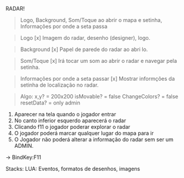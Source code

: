 RADAR!


> Logo, Background, Som/Toque ao abrir o mapa e setinha, Informações por onde a seta passa


> Logo [x]
> Imagem do radar, desenho (designer), logo.

> Background [x]
> Papel de parede do radar ao abri lo.

> Som/Toque [x]
> Irá tocar um som ao abrir o radar e navegar pela setinha.

> Informações por onde a seta passar [x]
> Mostrar informções da setinha de localização no radar.

> Algo:
> x,y? = 200x200
> isMovable? = false
> ChangeColors? = false
> resetData? = only admin

1. Aparecer na tela quando o jogador entrar
2. No canto inferior esquerdo aparecerá o radar
3. Clicando f11 o jogador poderar explorar o radar
4. O jogador poderá marcar qualquer lugar do mapa para ir
5. O Jogador não poderá alterar a informação do radar sem ser um ADMIN.

-> BindKey:F11

Stacks: 
LUA: Eventos, formatos de desenhos, imagens
